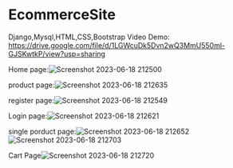 # EcommerceSite
Django,Mysql,HTML,CSS,Bootstrap
Video Demo:
https://drive.google.com/file/d/1LGWcuDk5Dvn2wQ3MmU550ml-GJSKwtkP/view?usp=sharing

Home page:![Screenshot 2023-06-18 212500](https://github.com/jithishkumar410/EcommerceSite/assets/97963977/b423d3d6-6e0d-41c4-9d08-6d47ac7c6c15)

product page:![Screenshot 2023-06-18 212635](https://github.com/jithishkumar410/EcommerceSite/assets/97963977/c61548d4-78a4-431a-8e41-af41c47b7881)

register page:![Screenshot 2023-06-18 212549](https://github.com/jithishkumar410/EcommerceSite/assets/97963977/43f376b0-3962-4afd-afb9-dc232aa6e74b)

Login page:![Screenshot 2023-06-18 212621](https://github.com/jithishkumar410/EcommerceSite/assets/97963977/0dafc50d-d45b-42b2-9849-56ca2bcf5597)

single porduct page:![Screenshot 2023-06-18 212652](https://github.com/jithishkumar410/EcommerceSite/assets/97963977/91d28204-0493-4568-9ee3-f41fedc6ab44)
![Screenshot 2023-06-18 212703](https://github.com/jithishkumar410/EcommerceSite/assets/97963977/8ede7625-e56b-426f-a66d-2554f85bd3a8)

Cart Page![Screenshot 2023-06-18 212720](https://github.com/jithishkumar410/EcommerceSite/assets/97963977/99227498-893e-41f4-85f5-2388ffbff31b)


